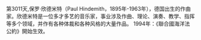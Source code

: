 第3011天,保罗·欣德米特（Paul Hindemith，1895年-1963年），德国出生的作曲家。欣德米特是一位多才多艺的音乐家，事业涉及作曲、理论、演奏、教学、指挥等多个领域，并作有各种体裁和各种风格的大量作品。
1994年：《聯合國海洋法公約》開始生效。